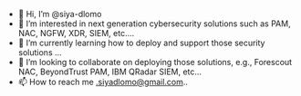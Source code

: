 - 👋 Hi, I’m @siya-dlomo
- 👀 I’m interested in next generation cybersecurity solutions such as PAM, NAC, NGFW, XDR, SIEM, etc....
- 🌱 I’m currently learning how to deploy and support those security solutions ...
- 💞️ I’m looking to collaborate on deploying those solutions, e.g., Forescout NAC, BeyondTrust PAM, IBM QRadar SIEM, etc...
- 📫 How to reach me .siyadlomo@gmail.com..

<!---
siya-dlomo/siya-dlomo is a ✨ special ✨ repository because its `README.md` (this file) appears on your GitHub profile.
You can click the Preview link to take a look at your changes.
--->
